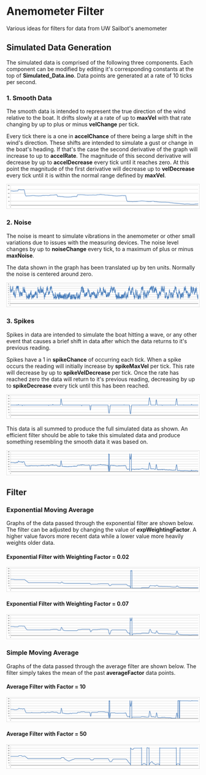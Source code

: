 # Anemometer Filter

Various ideas for filters for data from UW Sailbot's anemometer

## Simulated Data Generation

The simulated data is comprised of the following three components. Each component can be modified by editing it's corresponding constants at the top of **Simulated_Data.ino**. Data points are generated at a rate of 10 ticks per second.

### 1. Smooth Data

The smooth data is intended to represent the true direction of the wind relative to the boat. It drifts slowly at a rate of up to **maxVel** with that rate changing by up to plus or minus **velChange** per tick. 

Every tick there is a one in **accelChance** of there being a large shift in the wind's direction. These shifts are intended to simulate a gust or change in the boat's heading. If that's the case the second derivative of the graph will increase to up to **accelRate**. The magnitude of this second derivative will decrease by up to **accelDecrease** every tick until it reaches zero. At this point the magnitude of the first derivative will decrease up to **velDecrease** every tick until it is within the normal range defined by **maxVel**.

![alt text](https://raw.githubusercontent.com/benajmin/anemometer-filters/master/Graphs/Smooth%20Data.png "Graph of Spikes")

### 2. Noise

The noise is meant to simulate vibrations in the anemometer or other small variations due to issues with the measuring devices. The noise level changes by up to **noiseChange** every tick, to a maximum of plus or minus **maxNoise**.

The data shown in the graph has been translated up by ten units. Normally the noise is centered around zero.

![alt text](https://raw.githubusercontent.com/benajmin/anemometer-filters/master/Graphs/Noise.png "Graph of Noise") 

### 3. Spikes

Spikes in data are intended to simulate the boat hitting a wave, or any other event that causes a brief shift in data after which the data returns to it's previous reading.

Spikes have a 1 in **spikeChance** of occurring each tick. When a spike occurs the reading will initially increase by **spikeMaxVel** per tick. This rate will decrease by up to **spikeVelDecrease** per tick. Once the rate has reached zero the data will return to it's previous reading, decreasing by up to **spikeDecrease** every tick until this has been reached.

![alt text](https://raw.githubusercontent.com/benajmin/anemometer-filters/master/Graphs/Spikes.png "Graph of Spikes")

This data is all summed to produce the full simulated data as shown. An efficient filter should be able to take this simulated data and produce something resembling the smooth data it was based on.

![alt text](https://raw.githubusercontent.com/benajmin/anemometer-filters/master/Graphs/Simulated%20Data.png "Graph of Simulated Data")

## Filter 

### Exponential Moving Average

Graphs of the data passed through the exponential filter are shown below. The filter can be adjusted by changing the value of **expWeightingFactor**. A higher value favors more recent data while a lower value more heavily weights older data.

#### Exponential Filter with Weighting Factor = 0.02

![alt text](https://raw.githubusercontent.com/benajmin/anemometer-filters/master/Graphs/Exponential%20Filter%2002.png "Graph of Exponential Filtered Data Weighting Factor 0.02")

#### Exponential Filter with Weighting Factor = 0.07

![alt text](https://raw.githubusercontent.com/benajmin/anemometer-filters/master/Graphs/Exponential%20Filter%2007.png "Graph of Exponential Filtered Data Weighting Factor 0.07")

### Simple Moving Average

Graphs of the data passed through the average filter are shown below. The filter simply takes the mean of the past **averageFactor** data points.

#### Average Filter with Factor = 10

![alt text](https://raw.githubusercontent.com/benajmin/anemometer-filters/master/Graphs/Average%20Filter%2010.png "Graph of Average Filtered Data Factor 10")

#### Average Filter with Factor = 50

![alt text](https://raw.githubusercontent.com/benajmin/anemometer-filters/master/Graphs/Average%20Filter%2050.png "Graph of Average Filtered Data Factor 50")